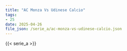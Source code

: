 ```yaml
---
title: "AC Monza Vs Udinese Calcio"
tags:
- 25
date: 2025-04-26
file_json: /serie_a/ac-monza-vs-udinese-calcio.json
---
```


{{< serie_a >}}
